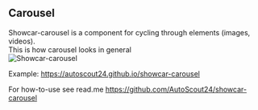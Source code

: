 <h2>Carousel</h2>

Showcar-carousel is a component for cycling through elements (images, videos).  
This is how carousel looks in general  
<img src="/showcar-ui/docs/assets/images/showcar-carousel.jpg" alt="Showcar-carousel">

Example: <a href="https://autoscout24.github.io/showcar-carousel/" target="_blank">https://autoscout24.github.io/showcar-carousel</a>

For how-to-use see read.me <a href="https://github.com/AutoScout24/showcar-carousel" target="_blank">https://github.com/AutoScout24/showcar-carousel</a>
